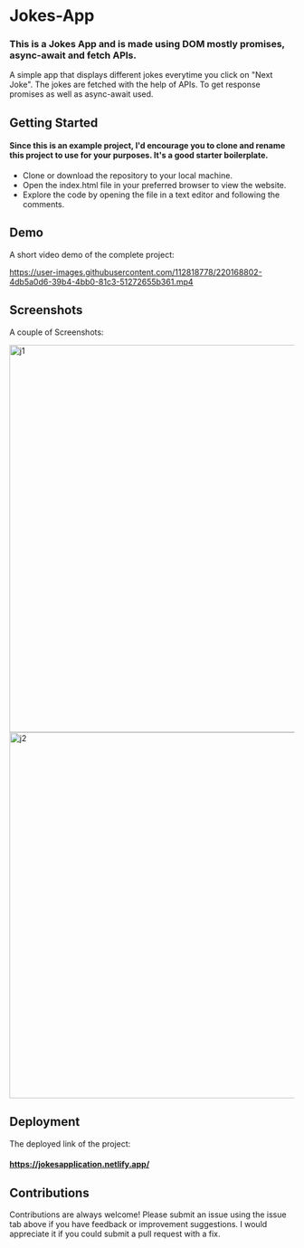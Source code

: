 # Jokes-App

### This is a Jokes App and is made using DOM mostly promises, async-await and fetch APIs.

A simple app that displays different jokes everytime you click on "Next Joke". The jokes are fetched with the help of APIs. To get response promises as well as async-await used. 

## Getting Started

#### Since this is an example project, I'd encourage you to clone and rename this project to use for your purposes. It's a good starter boilerplate.

* Clone or download the repository to your local machine.
* Open the index.html file in your preferred browser to view the website.
* Explore the code by opening the file in a text editor and following the comments.

## Demo

A short video demo of the complete project:




https://user-images.githubusercontent.com/112818778/220168802-4db5a0d6-39b4-4bb0-81c3-51272655b361.mp4






## Screenshots

A couple of Screenshots:


<img width="685" alt="j1" src="https://user-images.githubusercontent.com/112818778/220168362-8ea1b68c-8603-4bc8-b35d-460623e0b97b.png">



<img width="647" alt="j2" src="https://user-images.githubusercontent.com/112818778/220168441-22a5e024-b784-40ec-896e-ea80597f2d61.png">





## Deployment

The deployed link of the project: 
#### https://jokesapplication.netlify.app/

## Contributions

Contributions are always welcome! Please submit an issue using the issue tab above if you have feedback or improvement suggestions. I would appreciate it if you could submit a pull request with a fix.
